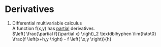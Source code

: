 # Derivatives
1. Differential multivariable calculus<br/>
    A function f(x,y) has <ins>partial</ins> derivatives.<br/>
        $\left( \frac{\partial f}{\partial x} \right)_2  \textdblhyphen \lim{h\to\0}  \frac{f \left(x+h,y \right) - f \left( \x,y \right)}{h}